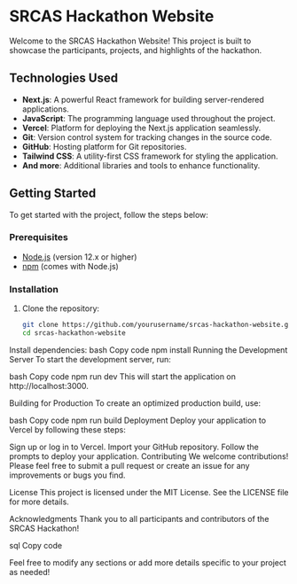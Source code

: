 # SRCAS Hackathon Website

Welcome to the SRCAS Hackathon Website! This project is built to showcase the participants, projects, and highlights of the hackathon.

## Technologies Used

- **Next.js**: A powerful React framework for building server-rendered applications.
- **JavaScript**: The programming language used throughout the project.
- **Vercel**: Platform for deploying the Next.js application seamlessly.
- **Git**: Version control system for tracking changes in the source code.
- **GitHub**: Hosting platform for Git repositories.
- **Tailwind CSS**: A utility-first CSS framework for styling the application.
- **And more**: Additional libraries and tools to enhance functionality.

## Getting Started

To get started with the project, follow the steps below:

### Prerequisites

- [Node.js](https://nodejs.org/) (version 12.x or higher)
- [npm](https://www.npmjs.com/) (comes with Node.js)

### Installation

1. Clone the repository:
   ```bash
   git clone https://github.com/yourusername/srcas-hackathon-website.git
   cd srcas-hackathon-website
Install dependencies:
bash
Copy code
npm install
Running the Development Server
To start the development server, run:

bash
Copy code
npm run dev
This will start the application on http://localhost:3000.

Building for Production
To create an optimized production build, use:

bash
Copy code
npm run build
Deployment
Deploy your application to Vercel by following these steps:

Sign up or log in to Vercel.
Import your GitHub repository.
Follow the prompts to deploy your application.
Contributing
We welcome contributions! Please feel free to submit a pull request or create an issue for any improvements or bugs you find.

License
This project is licensed under the MIT License. See the LICENSE file for more details.

Acknowledgments
Thank you to all participants and contributors of the SRCAS Hackathon!

sql
Copy code

Feel free to modify any sections or add more details specific to your project as needed!
